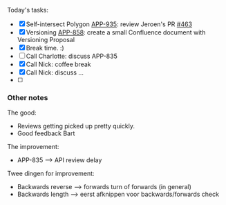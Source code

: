 Today's tasks:
- [x] Self-intersect Polygon [APP-935](https://agxeed.atlassian.net/browse/APP-894): review Jeroen's PR [#463](https://bitbucket.org/agxeed/agx_routing/pull-requests/463)
- [x] Versioning [APP-858](https://agxeed.atlassian.net/browse/APP-858): create a small Confluence document with Versioning Proposal
- [x] Break time. :)
- [ ] Call Charlotte: discuss APP-835
- [x] Call Nick: coffee break
- [x] Call Nick: discuss ...
- [ ]  

### Other notes

The good:
- Reviews getting picked up pretty quickly.
- Good feedback Bart


The improvement:
- APP-835 --> API review delay



Twee dingen for improvement:
- Backwards reverse --> forwards turn of forwards (in general)
- Backwards length --> eerst afknippen voor backwards/forwards check